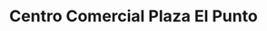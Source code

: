 ---
title: "Centro Comercial Plaza El Punto"
url: /mixco/centro-comercial-plaza-el-punto/
shop: Supermarkt
---